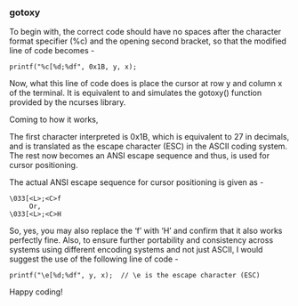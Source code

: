 ### gotoxy
To begin with, the correct code should have no spaces after the character format specifier (%c) and the opening second bracket, so that the modified line of code becomes -

    printf("%c[%d;%df", 0x1B, y, x);

Now, what this line of code does is place the cursor at row y and column x of the terminal. It is equivalent to and simulates the gotoxy() function provided by the ncurses library.

Coming to how it works,

The first character interpreted is 0x1B, which is equivalent to 27 in decimals, and is translated as the escape character (ESC) in the ASCII coding system. The rest now becomes an ANSI escape sequence and thus, is used for cursor positioning.

The actual ANSI escape sequence for cursor positioning is given as -

    \033[<L>;<C>f
         Or,
    \033[<L>;<C>H

So, yes, you may also replace the ‘f’ with ‘H’ and confirm that it also works perfectly fine. Also, to ensure further portability and consistency across systems using different encoding systems and not just ASCII, I would suggest the use of the following line of code -

    printf("\e[%d;%df", y, x);	// \e is the escape character (ESC)

Happy coding!